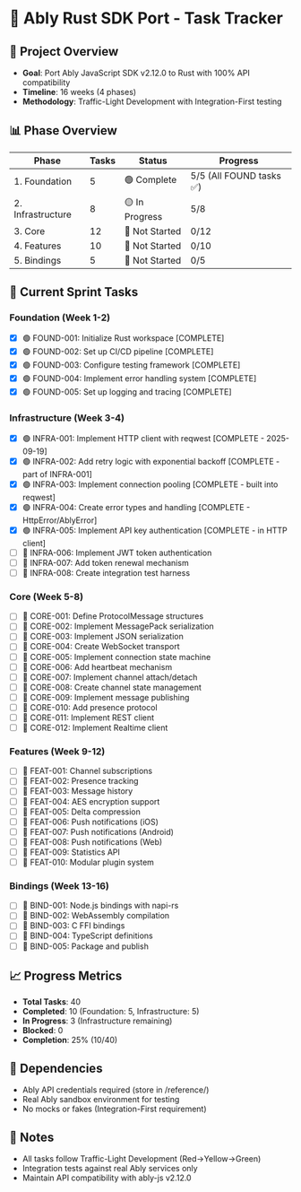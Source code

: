 # 🦀 Ably Rust SDK Port - Task Tracker

## 🎯 Project Overview
- **Goal**: Port Ably JavaScript SDK v2.12.0 to Rust with 100% API compatibility
- **Timeline**: 16 weeks (4 phases)
- **Methodology**: Traffic-Light Development with Integration-First testing

## 📊 Phase Overview

| Phase | Tasks | Status | Progress |
|-------|-------|--------|----------|
| 1. Foundation | 5 | 🟢 Complete | 5/5 (All FOUND tasks ✅) |
| 2. Infrastructure | 8 | 🟡 In Progress | 5/8 |
| 3. Core | 12 | 🔴 Not Started | 0/12 |
| 4. Features | 10 | 🔴 Not Started | 0/10 |
| 5. Bindings | 5 | 🔴 Not Started | 0/5 |

## 🚦 Current Sprint Tasks

### Foundation (Week 1-2)  
- [x] 🟢 FOUND-001: Initialize Rust workspace [COMPLETE]
- [x] 🟢 FOUND-002: Set up CI/CD pipeline [COMPLETE]
- [x] 🟢 FOUND-003: Configure testing framework [COMPLETE]  
- [x] 🟢 FOUND-004: Implement error handling system [COMPLETE]
- [x] 🟢 FOUND-005: Set up logging and tracing [COMPLETE]

### Infrastructure (Week 3-4)
- [x] 🟢 INFRA-001: Implement HTTP client with reqwest [COMPLETE - 2025-09-19]
- [x] 🟢 INFRA-002: Add retry logic with exponential backoff [COMPLETE - part of INFRA-001]
- [x] 🟢 INFRA-003: Implement connection pooling [COMPLETE - built into reqwest]
- [x] 🟢 INFRA-004: Create error types and handling [COMPLETE - HttpError/AblyError]
- [x] 🟢 INFRA-005: Implement API key authentication [COMPLETE - in HTTP client]
- [ ] 🔴 INFRA-006: Implement JWT token authentication
- [ ] 🔴 INFRA-007: Add token renewal mechanism
- [ ] 🔴 INFRA-008: Create integration test harness

### Core (Week 5-8)
- [ ] 🔴 CORE-001: Define ProtocolMessage structures
- [ ] 🔴 CORE-002: Implement MessagePack serialization
- [ ] 🔴 CORE-003: Implement JSON serialization
- [ ] 🔴 CORE-004: Create WebSocket transport
- [ ] 🔴 CORE-005: Implement connection state machine
- [ ] 🔴 CORE-006: Add heartbeat mechanism
- [ ] 🔴 CORE-007: Implement channel attach/detach
- [ ] 🔴 CORE-008: Create channel state management
- [ ] 🔴 CORE-009: Implement message publishing
- [ ] 🔴 CORE-010: Add presence protocol
- [ ] 🔴 CORE-011: Implement REST client
- [ ] 🔴 CORE-012: Implement Realtime client

### Features (Week 9-12)
- [ ] 🔴 FEAT-001: Channel subscriptions
- [ ] 🔴 FEAT-002: Presence tracking
- [ ] 🔴 FEAT-003: Message history
- [ ] 🔴 FEAT-004: AES encryption support
- [ ] 🔴 FEAT-005: Delta compression
- [ ] 🔴 FEAT-006: Push notifications (iOS)
- [ ] 🔴 FEAT-007: Push notifications (Android)
- [ ] 🔴 FEAT-008: Push notifications (Web)
- [ ] 🔴 FEAT-009: Statistics API
- [ ] 🔴 FEAT-010: Modular plugin system

### Bindings (Week 13-16)
- [ ] 🔴 BIND-001: Node.js bindings with napi-rs
- [ ] 🔴 BIND-002: WebAssembly compilation
- [ ] 🔴 BIND-003: C FFI bindings
- [ ] 🔴 BIND-004: TypeScript definitions
- [ ] 🔴 BIND-005: Package and publish

## 📈 Progress Metrics
- **Total Tasks**: 40
- **Completed**: 10 (Foundation: 5, Infrastructure: 5)
- **In Progress**: 3 (Infrastructure remaining)
- **Blocked**: 0
- **Completion**: 25% (10/40)

## 🔗 Dependencies
- Ably API credentials required (store in /reference/)
- Real Ably sandbox environment for testing
- No mocks or fakes (Integration-First requirement)

## 📝 Notes
- All tasks follow Traffic-Light Development (Red→Yellow→Green)
- Integration tests against real Ably services only
- Maintain API compatibility with ably-js v2.12.0
